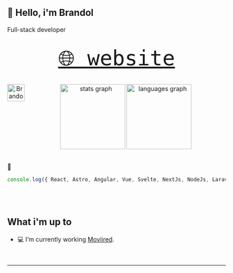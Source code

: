 ## 👋 Hello, i'm Brandol

Full-stack developer

##

<div align='center'>
  <samp>
    <a href='https://branjes-dev.vercel.app/' target="_blank" style="font-size:3rem"> 🌐 website</a>
  </samp>
</div>


##

<div align="center">
  <a href="https://www.linkedin.com/in/brandol-jes%C3%BAs-vargas-44294b135/" >
    <img align="left" alt="Brandol Jesus LinkedIn" width="40px" src="https://icon.icepanel.io/Technology/svg/LinkedIn.svg" />
  </a>
</div>

##

###

<div align="center">
  <img src="https://github-readme-stats.vercel.app/api?username=branjesusdev&hide_title=false&hide_rank=false&show_icons=true&include_all_commits=true&count_private=true&disable_animations=false&theme=dark&locale=es&hide_border=false&order=1" height="150" alt="stats graph"  />
  <img src="https://github-readme-stats.vercel.app/api/top-langs?username=branjesusdev&locale=es&hide_title=false&layout=compact&card_width=320&langs_count=5&theme=dark&hide_border=false&order=2" height="150" alt="languages graph"  />
</div>

## 

💖
```javascript
console.log({ React, Astro, Angular, Vue, Svelte, NextJs, NodeJs, Laravel, TailwindCss, Ionic })
```

<br/> <br/> 

## What i'm up to

- 💻 I’m currently working [Moviired](https://www.moviired.co/).

<br />

---

